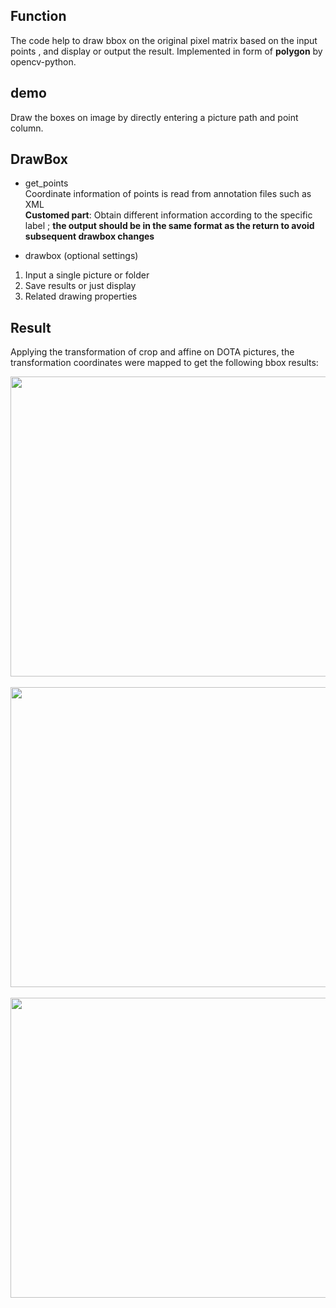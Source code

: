 ## Function 
The code help to draw bbox on the original pixel matrix based on the input points ,  and display or output the result.
Implemented in form of **polygon** by opencv-python.

## demo    
Draw the boxes on image by directly entering a picture path and point column.   

## DrawBox   
* get_points    
Coordinate information of points is read from annotation files such as XML    
**Customed part**: Obtain different information according to the specific label ; **the output should be in the same format as the return to avoid subsequent drawbox changes**  

* drawbox (optional settings) 
1. Input a single picture or folder
2. Save results or just display
3. Related drawing properties


## Result
Applying the transformation of crop and affine on DOTA pictures, the transformation coordinates were mapped to get the following bbox results:
<div align=center><img width="600" height="480" src="https://github.com/ming71/toolbox/blob/master/drawbox/drawbox_screenshot_11.017.2019.png"/></div><br/>

<div align=center><img width="600" height="480" src="https://github.com/ming71/toolbox/blob/master/drawbox/drawbox_screenshot_11.07.2019.png"/></div><br/>

<div align=center><img width="600" height="480" src="https://github.com/ming71/toolbox/blob/master/drawbox/drawbox_screenshot_11.07.019.png"/></div><br/>
